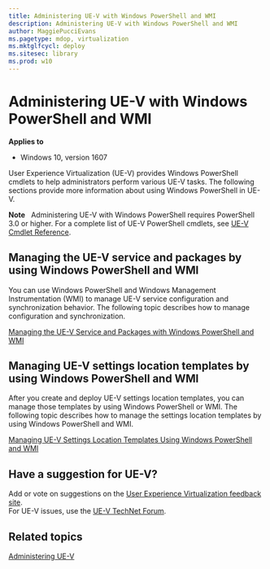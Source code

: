 ```yaml
---
title: Administering UE-V with Windows PowerShell and WMI
description: Administering UE-V with Windows PowerShell and WMI
author: MaggiePucciEvans
ms.pagetype: mdop, virtualization
ms.mktglfcycl: deploy
ms.sitesec: library
ms.prod: w10
---
```



# Administering UE-V with Windows PowerShell and WMI

**Applies to**
-   Windows 10, version 1607

User Experience Virtualization (UE-V) provides Windows PowerShell cmdlets to help administrators perform various UE-V tasks. The following sections provide more information about using Windows PowerShell in UE-V.

**Note**  
Administering UE-V with Windows PowerShell requires PowerShell 3.0 or higher. For a complete list of UE-V PowerShell cmdlets, see [UE-V Cmdlet Reference](http://go.microsoft.com/fwlink/p/?LinkId=393495).

## Managing the UE-V service and packages by using Windows PowerShell and WMI

You can use Windows PowerShell and Windows Management Instrumentation (WMI) to manage UE-V service configuration and synchronization behavior. The following topic describes how to manage configuration and synchronization.

[Managing the UE-V Service and Packages with Windows PowerShell and WMI](uev-managing-uev-agent-and-packages-with-windows-powershell-and-wmi.md)

## Managing UE-V settings location templates by using Windows PowerShell and WMI


After you create and deploy UE-V settings location templates, you can manage those templates by using Windows PowerShell or WMI. The following topic describes how to manage the settings location templates by using Windows PowerShell and WMI.

[Managing UE-V Settings Location Templates Using Windows PowerShell and WMI](uev-managing-settings-location-templates-using-windows-powershell-and-wmi.md)

## Have a suggestion for UE-V?

Add or vote on suggestions on the [User Experience Virtualization feedback site](http://uev.uservoice.com/forums/280428-microsoft-user-experience-virtualization).<br>For UE-V issues, use the [UE-V TechNet Forum](https://social.technet.microsoft.com/Forums/en-us/home?forum=mdopuev&filter=alltypes&sort=lastpostdesc).

## Related topics

[Administering UE-V](uev-administering-uev.md)

